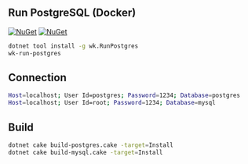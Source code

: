 ## Run PostgreSQL (Docker)

[![NuGet](https://img.shields.io/nuget/v/wk.RunPostgres.svg)](https://www.nuget.org/packages/wk.RunPostgres)
[![NuGet](https://img.shields.io/nuget/v/wk.RunMySql.svg)](https://www.nuget.org/packages/wk.RunMySql)

```bash
dotnet tool install -g wk.RunPostgres
wk-run-postgres
```

## Connection

```bash
Host=localhost; User Id=postgres; Password=1234; Database=postgres
Host=localhost; User Id=root; Password=1234; Database=mysql
```

## Build

```bash
dotnet cake build-postgres.cake -target=Install
dotnet cake build-mysql.cake -target=Install
```
